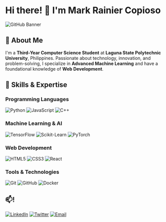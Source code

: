 # Hi there! 👋 I'm Mark Rainier Copioso

![GitHub Banner](https://via.placeholder.com/1000x300.png?text=Welcome+to+My+Profile)

## 🚀 About Me
I'm a **Third-Year Computer Science Student** at **Laguna State Polytechnic University**, Philippines. Passionate about technology, innovation, and problem-solving, I specialize in **Advanced Machine Learning** and have a foundational knowledge of **Web Development**. 

## 🎯 Skills & Expertise

### Programming Languages
![Python](https://img.shields.io/badge/Python-3776AB?style=for-the-badge&logo=python&logoColor=white)
![JavaScript](https://img.shields.io/badge/JavaScript-F7DF1E?style=for-the-badge&logo=javascript&logoColor=black)
![C++](https://img.shields.io/badge/C++-00599C?style=for-the-badge&logo=c%2B%2B&logoColor=white)

### Machine Learning & AI
![TensorFlow](https://img.shields.io/badge/TensorFlow-FF6F00?style=for-the-badge&logo=tensorflow&logoColor=white)
![Scikit-Learn](https://img.shields.io/badge/Scikit--Learn-F7931E?style=for-the-badge&logo=scikit-learn&logoColor=white)
![PyTorch](https://img.shields.io/badge/PyTorch-EE4C2C?style=for-the-badge&logo=pytorch&logoColor=white)

### Web Development
![HTML5](https://img.shields.io/badge/HTML5-E34F26?style=for-the-badge&logo=html5&logoColor=white)
![CSS3](https://img.shields.io/badge/CSS3-1572B6?style=for-the-badge&logo=css3&logoColor=white)
![React](https://img.shields.io/badge/React-61DAFB?style=for-the-badge&logo=react&logoColor=black)

### Tools & Technologies
![Git](https://img.shields.io/badge/Git-F05032?style=for-the-badge&logo=git&logoColor=white)
![GitHub](https://img.shields.io/badge/GitHub-181717?style=for-the-badge&logo=github&logoColor=white)
![Docker](https://img.shields.io/badge/Docker-2496ED?style=for-the-badge&logo=docker&logoColor=white)


## 📫!
[![LinkedIn](https://img.shields.io/badge/LinkedIn-Profile-blue?style=for-the-badge&logo=linkedin)](#)
[![Twitter](https://img.shields.io/badge/Twitter-Handle-blue?style=for-the-badge&logo=twitter)](#)
[![Email](https://img.shields.io/badge/Email-Contact-red?style=for-the-badge&logo=gmail)](mailto:your.email@example.com)
